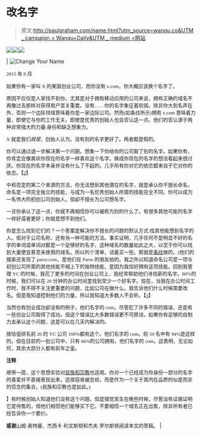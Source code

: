 # 改名字

> 原文:[http://paulgraham.com/name.html?utm_source=wanqu.co&UTM _ campaign = Wanqu+Daily&UTM _ medium =网站](http://paulgraham.com/name.html?utm_source=wanqu.co&utm_campaign=Wanqu+Daily&utm_medium=website)

<map name="ab4f5f1ebf0b49"></map>![](../Images/a0f1361221ce4c6d1998d3d6aab3dd44.png)![](../Images/8d3e2ed0481e98d8caf9e05e7f96baf2.png)[![](../Images/bb6b4251ef0196595991ac83b62de1fb.png)](index.html)

| ![Change Your Name](../Images/14f67b59280b7629007f8b3ae74d7f97.png)

<font size="2" face="verdana">2015 年 8 月

如果你有一家叫 X 的美国创业公司，而你没有 x.com，你大概应该换个名字了。

原因不仅仅是人家找不到你。尤其是对于拥有移动应用的公司来说，拥有正确的域名不再像过去那样对获得用户至关重要。没有……你的名字象征着软弱。除非你大到名声在外，否则一个边际领域意味着你是一家边际公司。然而(如条纹所示)拥有 x.com 意味着力量，即使它与你的工作无关。即使是优秀的创始人也会否认这一点。他们的否认源于两种非常强大的力量:身份和缺乏想象力。

X 就是我们*就是*，创始人认为。没有别的名字更好了。两者都是假的。

你可以通过退一步解决第一个问题。想象一下你给你的公司取了别的名字。如果你有，你肯定会像喜欢你现在的名字一样喜欢这个名字。换成你现在的名字的想法看起来很讨厌。你现在的名字本身并没有什么了不起的。几乎所有你对它的依恋都来自于它对你的依恋。<font>【[<font>2</font>](#f1n)】</font>

中和否定的第二个来源的方法，你无法想到其他潜在的名字，就是承认你不擅长命名。命名是一项完全独立的技能，与成为一名优秀创始人所需的技能完全不同。你可以成为一名伟大的初创公司创始人，但却不擅长为公司想名字。

一旦你承认了这一点，你就不再相信你可以被称为别的什么了。有很多其他可能的名字一样好或者更好；你就是想不到他们。

你是怎么找到它们的？一个答案是解决你不擅长的问题的默认方式:找其他能想到名字的人。但对于公司名称，还有另一种可能的方法。事实证明，几乎任何不是明显不好的名字的单词或单词对都是一个足够好的名字，这种域名的数量如此之大，以至于你可以找到大量便宜甚至未使用的域名。所以列个清单，试着买一些。那就是[条纹](http://www.quora.com/How-did-Stripe-come-up-with-its-name?share=1)做的。(他们的搜索还发现了 parse.com，是他们在 Parse 的朋友拍的。我之所以知道命名公司是一项与初创公司所需的其他技能不相上下的独特技能，是因为我恰好拥有这项技能。回到我管理 YC 的时候，我花了更多的时间在创业公司上，我经常帮助他们寻找新的名字。80%的时候，我们可以在 20 分钟的办公时间里找到至少一个好名字。现在，当我在办公时间工作时，我不得不关注更重要的问题，比如公司在做什么。我告诉他们什么时候需要改名。但是我知道控制他们的力量，所以我知道大多数人不会听。<font>【[<font>3</font>](#f1n)】</font>

当然也有创业成功却没有的例子。他们名字的 com。尽管犯了许多不同的错误，还是有一些创业公司取得了成功。但这个错误比大多数错误更不可原谅。如果你有足够的自制力去承认这个问题，这是可以在几天内解决的。

按估值排名前 20 的 YC 公司 100%都有这个。他们名字的 com。前 50 名中有 94%是这样的。但在目前的一批公司中，只有 66%的公司拥有。他们名字的 com。这表明，无论如何，其余大部分人都有前车之鉴。

**注释**

顺带一提，这个思想实验对[民族和宗教](identity.html)也适用。你对一个已经成为你身份一部分的名字的喜爱并不直接表现出来，这很容易被忽视，而是作为一个关于其内在品质的似是而非的信念的集合。(民族和宗教也是如此。)

】有时候创始人知道他们没有这个问题。但是错觉发生在晚些时候，尽管没有证据证明它是待售的，但他们相信他们能够买下它。不要相信一个域名正在出售，除非所有者已经告诉你一个要价。

**感谢**山姆·奥特曼、杰西卡·利文斯顿和杰夫·罗尔斯顿阅读本文的草稿。</font>  |